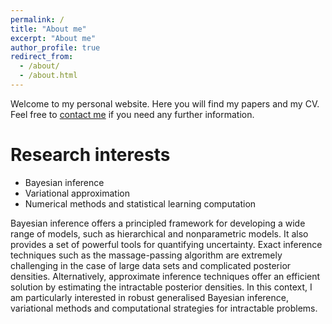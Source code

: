```yaml
---
permalink: /
title: "About me"
excerpt: "About me"
author_profile: true
redirect_from: 
  - /about/
  - /about.html
---
```


Welcome to my personal website. Here you will find my papers and my CV. Feel free to [contact me](mailto:d.shen-98@outlook.com) if you need any further information.

# Research interests

- Bayesian inference
- Variational approximation
- Numerical methods and statistical learning computation



Bayesian inference offers a principled framework for developing a wide range of models, such as hierarchical and nonparametric models. It also provides a set of powerful tools for quantifying uncertainty. Exact inference techniques such as the massage-passing algorithm are extremely challenging in the case of large data sets and complicated posterior densities. Alternatively, approximate inference techniques offer an efficient solution by estimating the intractable posterior densities. In this context, I am particularly interested in robust generalised Bayesian inference, variational methods and computational strategies for intractable problems. 

